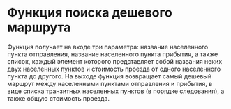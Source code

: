 # Функция поиска дешевого маршрута

Функция получает на входе три параметра: название населенного пункта отправления, название населенного пункта прибытия, а также список, каждый элемент которого представляет собой названия неких двух населенных пунктов и стоимость проезда от одного населенного пункта до другого.
На выходе функция возвращает самый дешевый маршрут между населенными пунктами отправления и прибытия, в виде списка транзитных населенных пунктов (в порядке следования), а также общую стоимость проезда.
